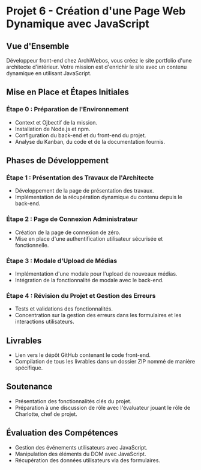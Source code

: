 # Projet 6 - Création d'une Page Web Dynamique avec JavaScript

## Vue d'Ensemble
Développeur front-end chez ArchiWebos, vous créez le site portfolio d'une architecte d'intérieur. Votre mission est d'enrichir le site avec un contenu dynamique en utilisant JavaScript.

## Mise en Place et Étapes Initiales
### Étape 0 : Préparation de l'Environnement
- Context et Ojbectif de la mission.
- Installation de Node.js et npm.
- Configuration du back-end et du front-end du projet.
- Analyse du Kanban, du code et de la documentation fournis.

## Phases de Développement
### Étape 1 : Présentation des Travaux de l'Architecte
- Développement de la page de présentation des travaux.
- Implémentation de la récupération dynamique du contenu depuis le back-end.

### Étape 2 : Page de Connexion Administrateur
- Création de la page de connexion de zéro.
- Mise en place d'une authentification utilisateur sécurisée et fonctionnelle.

### Étape 3 : Modale d'Upload de Médias
- Implémentation d'une modale pour l'upload de nouveaux médias.
- Intégration de la fonctionnalité de modale avec le back-end.

### Étape 4 : Révision du Projet et Gestion des Erreurs
- Tests et validations des fonctionnalités.
- Concentration sur la gestion des erreurs dans les formulaires et les interactions utilisateurs.

## Livrables
- Lien vers le dépôt GitHub contenant le code front-end.
- Compilation de tous les livrables dans un dossier ZIP nommé de manière spécifique.

## Soutenance
- Présentation des fonctionnalités clés du projet.
- Préparation à une discussion de rôle avec l'évaluateur jouant le rôle de Charlotte, chef de projet.

## Évaluation des Compétences
- Gestion des événements utilisateurs avec JavaScript.
- Manipulation des éléments du DOM avec JavaScript.
- Récupération des données utilisateurs via des formulaires.
